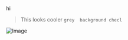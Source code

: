 hi
> This looks cooler
`grey  background checl`


![Image](https://media.gq.com/photos/57b8767dc4fb86bf3ac6f391/3:2/w_775%2Cc_limit/nikeslead.jpg)

